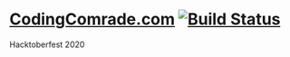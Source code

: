# [CodingComrade.com](https://CodingComrade.com) [![Build Status](https://travis-ci.com/eyamenko/eyamenko.github.io.svg?branch=release)](https://travis-ci.com/eyamenko/eyamenko.github.io)

Hacktoberfest 2020
